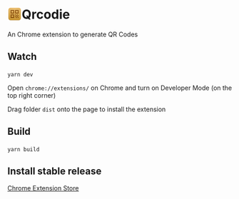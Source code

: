 # <img src="public/icons/icon-128.png" width="32" align="left"> Qrcodie

An Chrome extension to generate QR Codes

## Watch

`yarn dev`

Open `chrome://extensions/` on Chrome and turn on Developer Mode (on the top right corner)

Drag folder `dist` onto the page to install the extension

## Build

`yarn build`

## Install stable release

[Chrome Extension Store](https://chrome.google.com/webstore/detail/bphdkmejkbcfcglcgmmbmjggafkgfjcm)